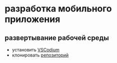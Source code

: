 # разработка мобильного приложения
## развертывание рабочей среды

* установить [VSCodium](https://vscodium.com/)
* клонировать [репозиторий](https://github.com/bloschuk/readme)
